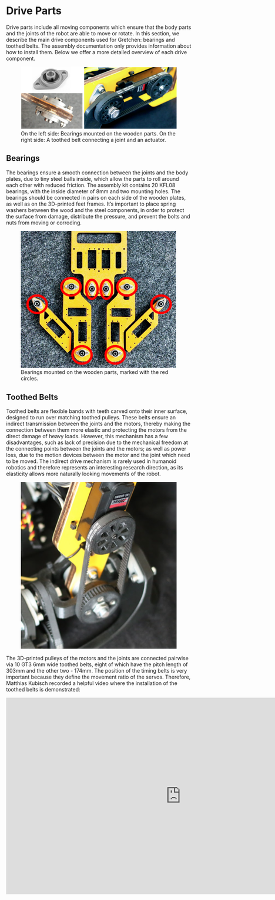 # Drive Parts
Drive parts include all moving components which ensure that the body parts and
the joints of the robot are able to move or rotate. In this section, we describe the
main drive components used for Gretchen: bearings and toothed belts. The assembly
documentation only provides information about how to install them. Below we offer a
more detailed overview of each drive component.

<figure>
  <img src="../img_gretchen/bearnings_belts.png"/>
  <figcaption>
  	On the left side: Bearings mounted on the wooden parts. On the right side: A toothed belt connecting a joint and an actuator.
</figcaption>
</figure>


## Bearings
The bearings ensure a smooth connection between the joints and the body plates, due
to tiny steel balls inside, which allow the parts to roll around each other with reduced friction. The assembly kit contains 20 KFL08 bearings, with the inside diameter of 8mm and two mounting holes. The bearings should be connected in pairs on each side of the wooden plates, as well as on the 3D-printed feet frames. It’s important to place spring washers between the wood and the steel components, in order to protect the surface from damage, distribute the pressure, and prevent the bolts and nuts from moving or corroding.

<figure>
  <img src="../img_gretchen/drive_parts.png"/>
  <figcaption>
Bearings mounted on the wooden parts, marked with the red circles.
</figcaption>
</figure>

## Toothed Belts

Toothed belts are flexible bands with teeth carved onto their inner surface, designed
to run over matching toothed pulleys. These belts ensure an indirect transmission
between the joints and the motors, thereby making the connection between them more
elastic and protecting the motors from the direct damage of heavy loads. However, this mechanism has a few disadvantages, such as lack of precision due to the mechanical freedom at the connecting points between the joints and the motors; as well as power loss, due to the motion devices between the motor and the joint which need to be moved. The indirect drive mechanism is rarely used in humanoid robotics and therefore represents an interesting research direction, as its elasticity allows more naturally looking movements of the robot.

<figure>
  <img src="../img_gretchen/belts.png"/>
</figure>

The 3D-printed pulleys of the motors and the joints are connected pairwise via 10 GT3
6mm wide toothed belts, eight of which have the pitch length of 303mm and the other
two - 174mm. The position of the timing belts is very important because they define the movement ratio of the servos. Therefore, Matthias Kubisch recorded a helpful video where the installation of the toothed belts is demonstrated:


<div class="rounded m-md-auto col-md-6">
  <iframe width="950" height="534" src="https://www.youtube.com/embed/zkVwW5wzHFk" title="YouTube video player" frameborder="0" allow="accelerometer; autoplay; clipboard-write; encrypted-media; gyroscope; picture-in-picture" allowfullscreen></iframe>
 </div>

